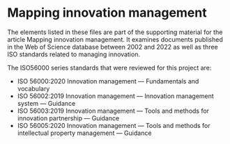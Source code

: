 # Mapping innovation management
The elements listed in these files are part of the supporting material for the article Mapping innovation management. It examines documents published in the Web of Science database between 2002 and 2022 as well as three ISO standards related to managing innovation.

The ISO56000 series standards that were reviewed for this project are:
- ISO 56000:2020 Innovation management — Fundamentals and vocabulary
- ISO 56002:2019 Innovation management — Innovation management system — Guidance
- ISO 56003:2019 Innovation management — Tools and methods for innovation partnership — Guidance
- ISO 56005:2020 Innovation management — Tools and methods for intellectual property management — Guidance
